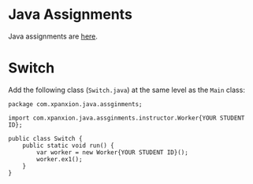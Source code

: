 # Java Assignments
Java assignments are [here](assignments.md).

# Switch
Add the following class (`Switch.java`) at the same level as the `Main` class:

```
package com.xpanxion.java.assginments;

import com.xpanxion.java.assginments.instructor.Worker{YOUR STUDENT ID};

public class Switch {
    public static void run() {
        var worker = new Worker{YOUR STUDENT ID}();
        worker.ex1();
    }
}
```